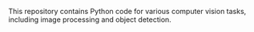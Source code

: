  This repository contains Python code for various computer vision tasks, including image processing and object detection. 
